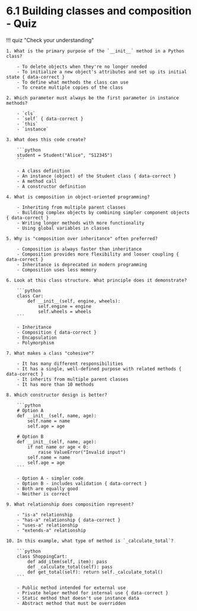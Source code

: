 # 6.1 Building classes and composition - Quiz

!!! quiz "Check your understanding"

    1. What is the primary purpose of the `__init__` method in a Python class?

        - To delete objects when they're no longer needed
        - To initialize a new object's attributes and set up its initial state { data-correct }
        - To define what methods the class can use
        - To create multiple copies of the class

    2. Which parameter must always be the first parameter in instance methods?

        - `cls`
        - `self` { data-correct }
        - `this`
        - `instance`

    3. What does this code create?

        ```python
        student = Student("Alice", "S12345")
        ```

        - A class definition
        - An instance (object) of the Student class { data-correct }
        - A method call
        - A constructor definition

    4. What is composition in object-oriented programming?

        - Inheriting from multiple parent classes
        - Building complex objects by combining simpler component objects { data-correct }
        - Writing longer methods with more functionality
        - Using global variables in classes

    5. Why is "composition over inheritance" often preferred?

        - Composition is always faster than inheritance
        - Composition provides more flexibility and looser coupling { data-correct }
        - Inheritance is deprecated in modern programming
        - Composition uses less memory

    6. Look at this class structure. What principle does it demonstrate?

        ```python
        class Car:
            def __init__(self, engine, wheels):
                self.engine = engine
                self.wheels = wheels
        ```

        - Inheritance
        - Composition { data-correct }
        - Encapsulation
        - Polymorphism

    7. What makes a class "cohesive"?

        - It has many different responsibilities
        - It has a single, well-defined purpose with related methods { data-correct }
        - It inherits from multiple parent classes
        - It has more than 10 methods

    8. Which constructor design is better?

        ```python
        # Option A
        def __init__(self, name, age):
            self.name = name
            self.age = age

        # Option B  
        def __init__(self, name, age):
            if not name or age < 0:
                raise ValueError("Invalid input")
            self.name = name
            self.age = age
        ```

        - Option A - simpler code
        - Option B - includes validation { data-correct }
        - Both are equally good
        - Neither is correct

    9. What relationship does composition represent?

        - "is-a" relationship
        - "has-a" relationship { data-correct }
        - "uses-a" relationship
        - "extends-a" relationship

    10. In this example, what type of method is `_calculate_total`?

        ```python
        class ShoppingCart:
            def add_item(self, item): pass
            def _calculate_total(self): pass
            def get_total(self): return self._calculate_total()
        ```

        - Public method intended for external use
        - Private helper method for internal use { data-correct }
        - Static method that doesn't use instance data
        - Abstract method that must be overridden
